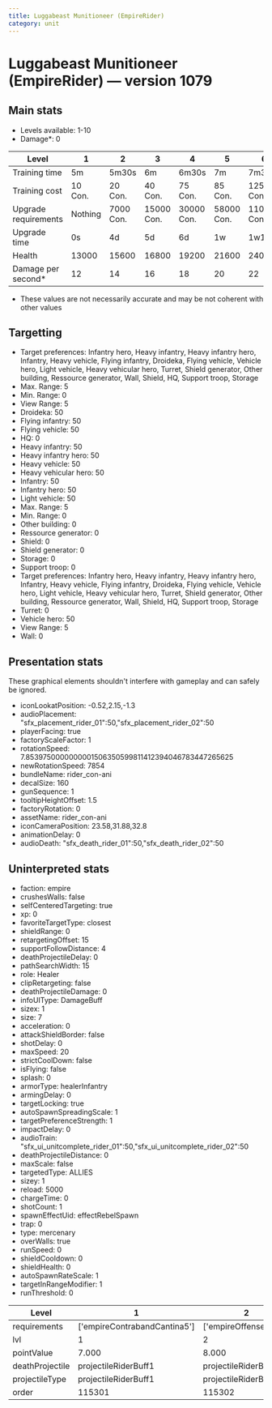 ```yaml
---
title: Luggabeast Munitioneer (EmpireRider)
category: unit
---
```


# Luggabeast Munitioneer (EmpireRider) — version 1079

## Main stats

  * Levels available: 1-10
  * Damage*: 0

|Level               |1      |2        |3         |4         |5         |6          |7          |8          |9          |10         |
|--------------------|-------|---------|----------|----------|----------|-----------|-----------|-----------|-----------|-----------|
|Training time       |5m     |5m30s    |6m        |6m30s     |7m        |7m30s      |8m         |8m30s      |9m         |9m30s      |
|Training cost       |10 Con.|20 Con.  |40 Con.   |75 Con.   |85 Con.   |125 Con.   |170 Con.   |230 Con.   |310 Con.   |525 Con.   |
|Upgrade requirements|Nothing|7000 Con.|15000 Con.|30000 Con.|58000 Con.|110000 Con.|140000 Con.|160000 Con.|165000 Con.|168000 Con.|
|Upgrade time        |0s     |4d       |5d        |6d        |1w        |1w1d       |1w2d       |1w3d       |1w4d       |1w5d       |
|Health              |13000  |15600    |16800     |19200     |21600     |24000      |26400      |28800      |31200      |36000      |
|Damage per second*  |12     |14       |16        |18        |20        |22         |24         |26         |28         |30         |

* These values are not necessarily accurate and may be not coherent with other values

## Targetting

  * Target preferences: Infantry hero, Heavy infantry, Heavy infantry hero, Infantry, Heavy vehicle, Flying infantry, Droideka, Flying vehicle, Vehicle hero, Light vehicle, Heavy vehicular hero, Turret, Shield generator, Other building, Ressource generator, Wall, Shield, HQ, Support troop, Storage
  * Max. Range: 5
  * Min. Range: 0
  * View Range: 5
  * Droideka: 50
  * Flying infantry: 50
  * Flying vehicle: 50
  * HQ: 0
  * Heavy infantry: 50
  * Heavy infantry hero: 50
  * Heavy vehicle: 50
  * Heavy vehicular hero: 50
  * Infantry: 50
  * Infantry hero: 50
  * Light vehicle: 50
  * Max. Range: 5
  * Min. Range: 0
  * Other building: 0
  * Ressource generator: 0
  * Shield: 0
  * Shield generator: 0
  * Storage: 0
  * Support troop: 0
  * Target preferences: Infantry hero, Heavy infantry, Heavy infantry hero, Infantry, Heavy vehicle, Flying infantry, Droideka, Flying vehicle, Vehicle hero, Light vehicle, Heavy vehicular hero, Turret, Shield generator, Other building, Ressource generator, Wall, Shield, HQ, Support troop, Storage
  * Turret: 0
  * Vehicle hero: 50
  * View Range: 5
  * Wall: 0

## Presentation stats

These graphical elements shouldn't interfere with gameplay and can safely be ignored.

  * iconLookatPosition: -0.52,2.15,-1.3
  * audioPlacement: "sfx_placement_rider_01":50,"sfx_placement_rider_02":50
  * playerFacing: true
  * factoryScaleFactor: 1
  * rotationSpeed: 7.8539750000000001506350599811412394046783447265625
  * newRotationSpeed: 7854
  * bundleName: rider_con-ani
  * decalSize: 160
  * gunSequence: 1
  * tooltipHeightOffset: 1.5
  * factoryRotation: 0
  * assetName: rider_con-ani
  * iconCameraPosition: 23.58,31.88,32.8
  * animationDelay: 0
  * audioDeath: "sfx_death_rider_01":50,"sfx_death_rider_02":50

## Uninterpreted stats

  * faction: empire
  * crushesWalls: false
  * selfCenteredTargeting: true
  * xp: 0
  * favoriteTargetType: closest
  * shieldRange: 0
  * retargetingOffset: 15
  * supportFollowDistance: 4
  * deathProjectileDelay: 0
  * pathSearchWidth: 15
  * role: Healer
  * clipRetargeting: false
  * deathProjectileDamage: 0
  * infoUIType: DamageBuff
  * sizex: 1
  * size: 7
  * acceleration: 0
  * attackShieldBorder: false
  * shotDelay: 0
  * maxSpeed: 20
  * strictCoolDown: false
  * isFlying: false
  * splash: 0
  * armorType: healerInfantry
  * armingDelay: 0
  * targetLocking: true
  * autoSpawnSpreadingScale: 1
  * targetPreferenceStrength: 1
  * impactDelay: 0
  * audioTrain: "sfx_ui_unitcomplete_rider_01":50,"sfx_ui_unitcomplete_rider_02":50
  * deathProjectileDistance: 0
  * maxScale: false
  * targetedType: ALLIES
  * sizey: 1
  * reload: 5000
  * chargeTime: 0
  * shotCount: 1
  * spawnEffectUid: effectRebelSpawn
  * trap: 0
  * type: mercenary
  * overWalls: true
  * runSpeed: 0
  * shieldCooldown: 0
  * shieldHealth: 0
  * autoSpawnRateScale: 1
  * targetInRangeModifier: 1
  * runThreshold: 0

|Level          |1                           |2                    |3                    |4                    |5                    |6                    |7                    |8                    |9                    |10                    |
|---------------|----------------------------|---------------------|---------------------|---------------------|---------------------|---------------------|---------------------|---------------------|---------------------|----------------------|
|requirements   |['empireContrabandCantina5']|['empireOffenseLab2']|['empireOffenseLab3']|['empireOffenseLab4']|['empireOffenseLab5']|['empireOffenseLab6']|['empireOffenseLab7']|['empireOffenseLab8']|['empireOffenseLab9']|['empireOffenseLab10']|
|lvl            |1                           |2                    |3                    |4                    |5                    |6                    |7                    |8                    |9                    |10                    |
|pointValue     |7.000                       |8.000                |10.000               |11.000               |13.000               |14.000               |15.000               |17.000               |18.000               |21.000                |
|deathProjectile|projectileRiderBuff1        |projectileRiderBuff2 |projectileRiderBuff3 |projectileRiderBuff4 |projectileRiderBuff5 |projectileRiderBuff6 |projectileRiderBuff7 |projectileRiderBuff8 |projectileRiderBuff9 |projectileRiderBuff10 |
|projectileType |projectileRiderBuff1        |projectileRiderBuff2 |projectileRiderBuff3 |projectileRiderBuff4 |projectileRiderBuff5 |projectileRiderBuff6 |projectileRiderBuff7 |projectileRiderBuff8 |projectileRiderBuff9 |projectileRiderBuff10 |
|order          |115301                      |115302               |115303               |115304               |115305               |115306               |115307               |115308               |115309               |115310                |

